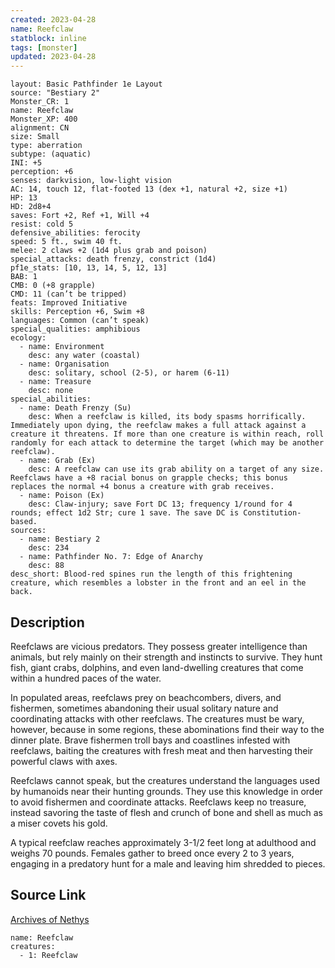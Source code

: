 ```yaml
---
created: 2023-04-28
name: Reefclaw
statblock: inline
tags: [monster]
updated: 2023-04-28
---
```

```statblock
layout: Basic Pathfinder 1e Layout
source: "Bestiary 2"
Monster_CR: 1
name: Reefclaw
Monster_XP: 400
alignment: CN
size: Small
type: aberration
subtype: (aquatic)
INI: +5
perception: +6
senses: darkvision, low-light vision
AC: 14, touch 12, flat-footed 13 (dex +1, natural +2, size +1)
HP: 13
HD: 2d8+4
saves: Fort +2, Ref +1, Will +4
resist: cold 5
defensive_abilities: ferocity
speed: 5 ft., swim 40 ft.
melee: 2 claws +2 (1d4 plus grab and poison)
special_attacks: death frenzy, constrict (1d4)
pf1e_stats: [10, 13, 14, 5, 12, 13]
BAB: 1
CMB: 0 (+8 grapple)
CMD: 11 (can’t be tripped)
feats: Improved Initiative
skills: Perception +6, Swim +8
languages: Common (can’t speak)
special_qualities: amphibious
ecology:
  - name: Environment
    desc: any water (coastal)
  - name: Organisation
    desc: solitary, school (2-5), or harem (6-11)
  - name: Treasure
    desc: none
special_abilities:
  - name: Death Frenzy (Su)
    desc: When a reefclaw is killed, its body spasms horrifically. Immediately upon dying, the reefclaw makes a full attack against a creature it threatens. If more than one creature is within reach, roll randomly for each attack to determine the target (which may be another reefclaw).
  - name: Grab (Ex)
    desc: A reefclaw can use its grab ability on a target of any size. Reefclaws have a +8 racial bonus on grapple checks; this bonus replaces the normal +4 bonus a creature with grab receives.
  - name: Poison (Ex)
    desc: Claw-injury; save Fort DC 13; frequency 1/round for 4 rounds; effect 1d2 Str; cure 1 save. The save DC is Constitution-based.
sources:
  - name: Bestiary 2
    desc: 234
  - name: Pathfinder No. 7: Edge of Anarchy
    desc: 88
desc_short: Blood-red spines run the length of this frightening creature, which resembles a lobster in the front and an eel in the back.
```
## Description
Reefclaws are vicious predators. They possess greater intelligence than animals, but rely mainly on their strength and instincts to survive. They hunt fish, giant crabs, dolphins, and even land-dwelling creatures that come within a hundred paces of the water.

In populated areas, reefclaws prey on beachcombers, divers, and fishermen, sometimes abandoning their usual solitary nature and coordinating attacks with other reefclaws. The creatures must be wary, however, because in some regions, these abominations find their way to the dinner plate. Brave fishermen troll bays and coastlines infested with reefclaws, baiting the creatures with fresh meat and then harvesting their powerful claws with axes.

Reefclaws cannot speak, but the creatures understand the languages used by humanoids near their hunting grounds. They use this knowledge in order to avoid fishermen and coordinate attacks. Reefclaws keep no treasure, instead savoring the taste of flesh and crunch of bone and shell as much as a miser covets his gold.

A typical reefclaw reaches approximately 3-1/2 feet long at adulthood and weighs 70 pounds. Females gather to breed once every 2 to 3 years, engaging in a predatory hunt for a male and leaving him shredded to pieces.
## Source Link
[Archives of Nethys](https://aonprd.com/MonsterDisplay.aspx?ItemName=Reefclaw)
```encounter-table
name: Reefclaw
creatures:
  - 1: Reefclaw
```
